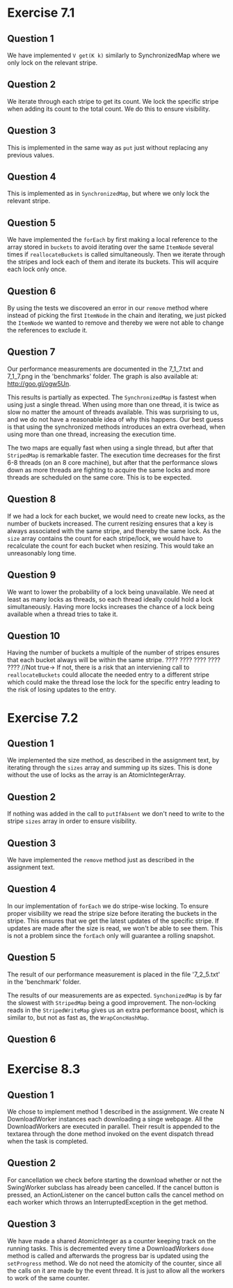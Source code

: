 Exercise 7.1
============

Question 1
----------
We have implemented <code>V get(K k)</code> similarly to SynchronizedMap where
we only lock on the relevant stripe.

Question 2
----------
We iterate through each stripe to get its count. We lock the specific stripe
when adding its count to the total count. We do this to ensure visibility.

Question 3
----------
This is implemented in the same way as <code>put</code> just without replacing
any previous values.

Question 4
----------
This is implemented as in <code>SynchronizedMap</code>, but where we only lock
the relevant stripe.

Question 5
----------
We have implemented the <code>forEach</code> by first making a local reference
to the array stored in <code>buckets</code> to avoid iterating over the same 
<code>ItemNode</code> several times if <code>reallocateBuckets</code> is called
simultaneously. Then we iterate through the stripes and lock each of them and
iterate its buckets. This will acquire each lock only once.

Question 6
----------
By using the tests we discovered an error in our <code>remove</code> method 
where instead of picking the first <code>ItemNode</code> in the chain and
iterating, we just picked the <code>ItemNode</code> we wanted to remove and
thereby we were not able to change the references to exclude it.

Question 7
----------
Our performance measurements are documented in the 7_1_7.txt and 7_1_7.png in
the 'benchmarks' folder. The graph is also available at: http://goo.gl/ogw5Un.

This results is partially as expected. The <code>SynchronizedMap</code> is 
fastest when using just a single thread. When using more than one thread, it is 
twice as slow no matter the amount of threads available. This was surprising to 
us, and we do not have a reasonable idea of why this happens. Our best guess is 
that using the synchronized methods introduces an extra overhead, when using 
more than one thread, increasing the execution time.

The two maps are equally fast when using a single thread, but after that 
<code>StripedMap</code> is remarkable faster. The execution time decreases for 
the first 6-8 threads (on an 8 core machine), but after that the performance 
slows down as more threads are fighting to acquire the same locks and more 
threads are scheduled on the same core. This is to be expected.

Question 8
----------
If we had a lock for each bucket, we would need to create new locks, as the 
number of buckets increased.
The current resizing ensures that a key is always associated with the same 
stripe, and thereby the same lock. 
As the <code>size</code> array contains the count for each stripe/lock, we would 
have to recalculate the count for each bucket when resizing. 
This would take an unreasonably long time. 

Question 9
----------
We want to lower the probability of a lock being unavailable. 
We need at least as many locks as threads, so each thread ideally could hold a 
lock simultaneously. 
Having more locks increases the chance of a lock being available when a thread 
tries to take it. 

Question 10
-----------
Having the number of buckets a multiple of the number of stripes ensures that
each bucket always will be within the same stripe.
????
????
????
????
????
//Not true->
If not, there is a risk that an interviening call to <code>reallocateBuckets</code>
could allocate the needed entry to a different stripe which could make the 
thread lose the lock for the specific entry leading to the risk of losing 
updates to the entry.

Exercise 7.2
============

Question 1
----------
We implemented the <count>size</count> method, as described in the assignment 
text, by iterating through the <code>sizes</code> array and summing up its 
sizes. This is done without the use of locks as the array is an
AtomicIntegerArray.

Question 2
----------
If nothing was added in the call to <code>putIfAbsent</code> we don't need to 
write to the stripe <code>sizes</code> array in order to ensure visibility.

Question 3
----------
We have implemented the <code>remove</code> method just as described in the 
assignment text.

Question 4
----------
In our implementation of <code>forEach</code> we do stripe-wise locking. To 
ensure proper visibility we read the stripe size before iterating the buckets in
the stripe. This ensures that we get the latest updates of the specific stripe.
If updates are made after the size is read, we won't be able to see them. This
is not a problem since the <code>forEach</code> only will guarantee a rolling
snapshot.

Question 5
----------
The result of our performance measurement is placed in the file '7_2_5.txt' in
the 'benchmark' folder.

The results of our measurements are as expected. <code>SynchonizedMap</code> is 
by far the slowest with <code>StripedMap</code> being a good improvement. The 
non-locking reads in the <code>StripedWriteMap</code> gives us an extra 
performance boost, which is similar to, but not as fast as, the 
<code>WrapConcHashMap</code>.

Question 6
----------


Exercise 8.3
============

Question 1
----------
We chose to implement method 1 described in the assignment. We create N 
DownloadWorker instances each downloading a singe webpage. All the 
DownloadWorkers are executed in parallel. Their result is appended to the 
textarea through the done method invoked on the event dispatch thread when the 
task is completed.

Question 2
----------
For cancellation we check before starting the download whether or not the 
SwingWorker subclass has already been cancelled. If the cancel button is 
pressed, an ActionListener on the cancel button calls the cancel method on each 
worker which throws an InterruptedException in the get method.

Question 3
----------
We have made a shared AtomicInteger as a counter keeping track on the running 
tasks. This is decremented every time a DownloadWorkers <code>done</code> method
is called and afterwards the progress bar is updated using the 
<code>setProgress</code> method.
We do not need the atomicity of the counter, since all the calls on it are made 
by the event thread. It is just to allow all the workers to work of the same 
counter.
